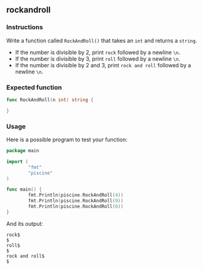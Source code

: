 ## rockandroll

### Instructions

Write a function called `RockAndRoll()` that takes an `int` and returns a `string`.

- If the number is divisible by 2, print `rock` followed by a newline `\n`.
- If the number is divisible by 3, print `roll` followed by a newline `\n`.
- If the number is divisible by 2 and 3, print `rock and roll` followed by a newline `\n`.

### Expected function

```go
func RockAndRoll(n int) string {

}
```
### Usage

Here is a possible program to test your function:

```go
package main

import (
        "fmt"
        "piscine"
)

func main() {
        fmt.Println(piscine.RockAndRoll(4))
        fmt.Println(piscine.RockAndRoll(9))
        fmt.Println(piscine.RockAndRoll(6))
}
```
And its output:

```console
rock$
$
roll$
$
rock and roll$
$
```
